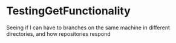 TestingGetFunctionality
=======================

Seeing if I can have to branches on the same machine in different directories, and how repositories respond
